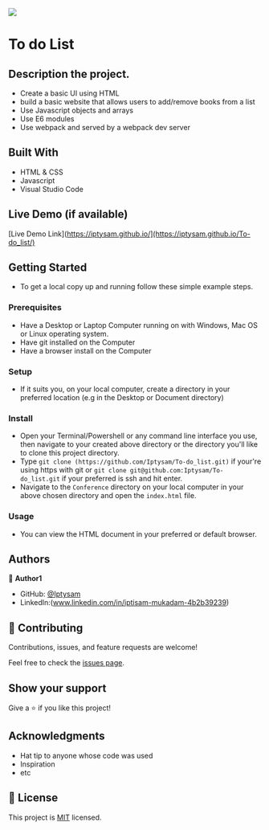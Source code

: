 ![](https://img.shields.io/badge/Microverse-blueviolet)

# To do List

## Description the project.
- Create a basic UI using HTML
- build a basic website that allows users to add/remove books from a list
- Use Javascript objects and arrays
- Use E6 modules
- Use webpack and served by a webpack dev server

## Built With

- HTML & CSS
- Javascript
- Visual Studio Code

## Live Demo (if available)

[Live Demo Link](https://iptysam.github.io/](https://iptysam.github.io/To-do_list/)

## Getting Started

- To get a local copy up and running follow these simple example steps.

### Prerequisites
- Have a Desktop or Laptop Computer running on with Windows, Mac OS or Linux operating system.
- Have git installed on the Computer
- Have a browser install on the Computer
### Setup
- If it suits you, on your local computer, create a directory in your preferred location (e.g in the Desktop or Document directory)
### Install
- Open your Terminal/Powershell or any command line interface you use, then navigate to your created above directory or the directory you'll like to clone this project directory.
- Type `git clone (https://github.com/Iptysam/To-do_list.git)` if your're using https with git or `git clone git@github.com:Iptysam/To-do_list.git` if your preferred is ssh and hit enter.
- Navigate to the `Conference` directory on your local computer in your above chosen directory and open the `index.html` file.
### Usage
- You can view the HTML document in your preferred or default browser.
## Authors

👤 **Author1**

- GitHub: [@Iptysam](https://github.com/Iptysam)
- LinkedIn:(www.linkedin.com/in/iptisam-mukadam-4b2b39239)


## 🤝 Contributing

Contributions, issues, and feature requests are welcome!

Feel free to check the [issues page](../../issues/).

## Show your support

Give a ⭐️ if you like this project!

## Acknowledgments

- Hat tip to anyone whose code was used
- Inspiration
- etc

## 📝 License

This project is [MIT](./LICENSE) licensed.
